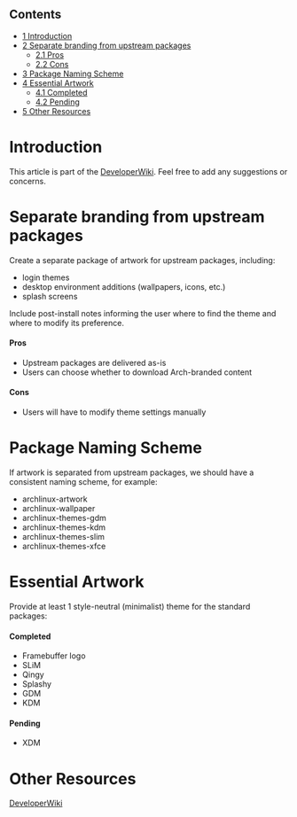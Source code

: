 ## Contents

*   [1 Introduction](#Introduction)
*   [2 Separate branding from upstream packages](#Separate_branding_from_upstream_packages)
    *   [2.1 Pros](#Pros)
    *   [2.2 Cons](#Cons)
*   [3 Package Naming Scheme](#Package_Naming_Scheme)
*   [4 Essential Artwork](#Essential_Artwork)
    *   [4.1 Completed](#Completed)
    *   [4.2 Pending](#Pending)
*   [5 Other Resources](#Other_Resources)

# Introduction

This article is part of the [DeveloperWiki](/index.php/DeveloperWiki "DeveloperWiki"). Feel free to add any suggestions or concerns.

# Separate branding from upstream packages

Create a separate package of artwork for upstream packages, including:

*   login themes
*   desktop environment additions (wallpapers, icons, etc.)
*   splash screens

Include post-install notes informing the user where to find the theme and where to modify its preference.

#### Pros

*   Upstream packages are delivered as-is
*   Users can choose whether to download Arch-branded content

#### Cons

*   Users will have to modify theme settings manually

# Package Naming Scheme

If artwork is separated from upstream packages, we should have a consistent naming scheme, for example:

*   archlinux-artwork
*   archlinux-wallpaper
*   archlinux-themes-gdm
*   archlinux-themes-kdm
*   archlinux-themes-slim
*   archlinux-themes-xfce

# Essential Artwork

Provide at least 1 style-neutral (minimalist) theme for the standard packages:

#### Completed

*   Framebuffer logo
*   SLiM
*   Qingy
*   Splashy
*   GDM
*   KDM

#### Pending

*   XDM

# Other Resources

[DeveloperWiki](/index.php/DeveloperWiki "DeveloperWiki")